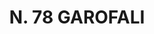 ---
title: "N. 78 GAROFALI"
plant-name: "N. 78"
plant-number: "078"
plant-xml: "/assets/xml/plant078.xml"
plant-img1: "/assets/img/plant078_verso.jpg"
plant-img2: "/assets/img/plant078.jpg"
plant-title: "N. 78 GAROFALI"
plant-taxon-link: "http://www.worldfloraonline.org/taxon/wfo-0000956730"
plant-taxon-content: "[Eugenia caryophyllata Thunbg.]"
layout: single-xml
---
